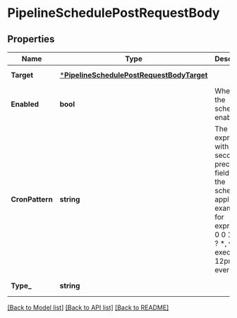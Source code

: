 # PipelineSchedulePostRequestBody

## Properties
Name | Type | Description | Notes
------------ | ------------- | ------------- | -------------
**Target** | [***PipelineSchedulePostRequestBodyTarget**](pipeline_schedule_post_request_body_target.md) |  | [default to null]
**Enabled** | **bool** | Whether the schedule is enabled. | [optional] [default to null]
**CronPattern** | **string** | The cron expression with second precision (7 fields) that the schedule applies. For example, for expression: 0 0 12 * * ? *, will execute at 12pm UTC every day. | [default to null]
**Type_** | **string** |  | [default to null]

[[Back to Model list]](../README.md#documentation-for-models) [[Back to API list]](../README.md#documentation-for-api-endpoints) [[Back to README]](../README.md)

